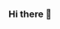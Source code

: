 ### Hi there 👋

<!--
**josephsenior/josephsenior** is a ✨ _special_ ✨ repository because its `README.md` (this file) appears on your GitHub profile.

Here are some ideas to get you started:

- 🔭 I’m currently working on a desktop application using the Qt framework
- 🌱 I’m currently learning c++ programming language
- 👯 I’m looking to collaborate on ...mastering the c/c++ programming languages
- 🤔 I’m looking for help with ...best free books for learning c++ 
- 📫 How to reach me: ...send email to yousef.yousefmejdi@esprit.tn

